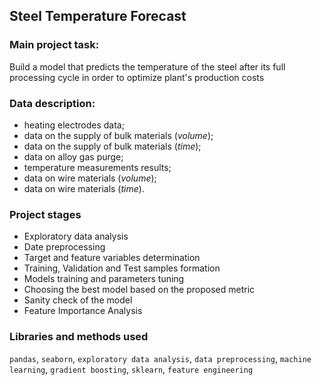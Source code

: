 ## Steel Temperature Forecast

### Main project task:
Build a model that predicts the temperature of the steel after its full processing cycle in order to optimize plant's production costs

### Data description:
- heating electrodes data;
- data on the supply of bulk materials (*volume*);
- data on the supply of bulk materials (*time*);
- data on alloy gas purge;
- temperature measurements results;
- data on wire materials (*volume*);
- data on wire materials (*time*).

### Project stages
- Exploratory data analysis
- Date preprocessing
- Target and feature variables determination
- Training, Validation and Test samples formation
- Models training and parameters tuning 
- Choosing the best model based on the proposed metric
- Sanity check of the model
- Feature Importance Analysis

### Libraries and methods used 
`pandas`, `seaborn`, `exploratory data analysis`, `data preprocessing`, `machine learning`, `gradient boosting`, `sklearn`, `feature engineering`
